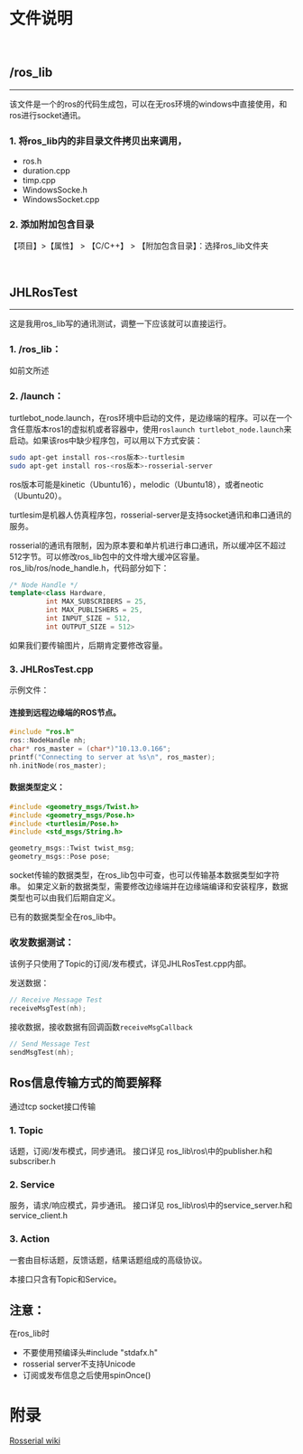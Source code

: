 # 文件说明

<br>


## /ros_lib
---
该文件是一个的ros的代码生成包，可以在无ros环境的windows中直接使用，和ros进行socket通讯。

### 1. 将ros_lib内的非目录文件拷贝出来调用，
* ros.h
* duration.cpp
* timp.cpp
* WindowsSocke.h
* WindowsSocket.cpp

### 2. 添加附加包含目录

【项目】>【属性】 > 【C/C++】 > 【附加包含目录】：选择ros_lib文件夹

<br>

## JHLRosTest
---
这是我用ros_lib写的通讯测试，调整一下应该就可以直接运行。

### 1. /ros_lib：

如前文所述

### 2. /launch：

turtlebot_node.launch，在ros环境中启动的文件，是边缘端的程序。可以在一个含任意版本ros1的虚拟机或者容器中，使用`roslaunch turtlebot_node.launch`来启动。如果该ros中缺少程序包，可以用以下方式安装：

```bash
sudo apt-get install ros-<ros版本>-turtlesim
sudo apt-get install ros-<ros版本>-rosserial-server
```
ros版本可能是kinetic（Ubuntu16），melodic（Ubuntu18），或者neotic（Ubuntu20）。

turtlesim是机器人仿真程序包，rosserial-server是支持socket通讯和串口通讯的服务。

rosserial的通讯有限制，因为原本要和单片机进行串口通讯，所以缓冲区不超过512字节。可以修改ros_lib包中的文件增大缓冲区容量。 ros_lib/ros/node_handle.h，代码部分如下：
```c++
/* Node Handle */
template<class Hardware,
         int MAX_SUBSCRIBERS = 25,
         int MAX_PUBLISHERS = 25,
         int INPUT_SIZE = 512,
         int OUTPUT_SIZE = 512>
```
如果我们要传输图片，后期肯定要修改容量。

### 3. JHLRosTest.cpp
示例文件：

#### 连接到远程边缘端的ROS节点。
```c++
#include "ros.h"
ros::NodeHandle nh;
char* ros_master = (char*)"10.13.0.166";
printf("Connecting to server at %s\n", ros_master);
nh.initNode(ros_master);
```

#### 数据类型定义：
```c++
#include <geometry_msgs/Twist.h>
#include <geometry_msgs/Pose.h>
#include <turtlesim/Pose.h>
#include <std_msgs/String.h>

geometry_msgs::Twist twist_msg;
geometry_msgs::Pose pose;
```

socket传输的数据类型，在ros_lib包中可查，也可以传输基本数据类型如字符串。
如果定义新的数据类型，需要修改边缘端并在边缘端编译和安装程序，数据类型也可以由我们后期自定义。

已有的数据类型全在ros_lib中。

### 收发数据测试：

该例子只使用了Topic的订阅/发布模式，详见JHLRosTest.cpp内部。

发送数据：
```c++
// Receive Message Test
receiveMsgTest(nh);
```

接收数据，接收数据有回调函数`receiveMsgCallback`

```c++
// Send Message Test
sendMsgTest(nh);
```

## Ros信息传输方式的简要解释

通过tcp socket接口传输

### 1. Topic
话题，订阅/发布模式，同步通讯。
接口详见 ros_lib\ros\中的publisher.h和subscriber.h

### 2. Service
服务，请求/响应模式，异步通讯。
接口详见 ros_lib\ros\中的service_server.h和service_client.h

### 3. Action
一套由目标话题，反馈话题，结果话题组成的高级协议。

本接口只含有Topic和Service。

## 注意：

在ros_lib时

* 不要使用预编译头#include "stdafx.h"
* rosserial server不支持Unicode
* 订阅或发布信息之后使用spinOnce()


# 附录

[Rosserial wiki](http://wiki.ros.org/rosserial/)